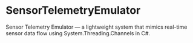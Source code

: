 # SensorTelemetryEmulator
Sensor Telemetry Emulator — a lightweight system that mimics real-time sensor data flow using System.Threading.Channels in C#.
